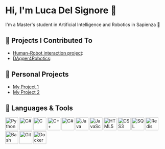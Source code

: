 # Hi, I'm Luca Del Signore 👋

I'm a Master's student in Artificial Intelligence and Robotics in Sapienza 🤖  

## 🚀 Projects I Contributed To
- [Human-Robot interaction project](https://github.com/LorenzoCiarpa/hri): 
- [DAgger4Robotics](https://github.com/cybernetic-m/DAgger4Robotics): 

## 📂 Personal Projects
- [My Project 1](link)
- [My Project 2](link)

## 🚀 Languages & Tools

<p align="left">
  <img src="https://cdn.jsdelivr.net/gh/devicons/devicon@latest/icons/python/python-original.svg" alt="Python" width="40" height="40"/>
  <img src="https://cdn.jsdelivr.net/gh/devicons/devicon@latest/icons/php/php-original.svg" alt="C#" width="40" height="40"/>
  <img src="https://icongr.am/devicon/c-original.svg?size=128&color=currentColor" alt="C" width="40" height="40"/>
  <img src="https://cdn.jsdelivr.net/gh/devicons/devicon@latest/icons/cplusplus/cplusplus-original.svg" alt="C++" width="40" height="40"/>
  <img src="https://cdn.jsdelivr.net/gh/devicons/devicon@latest/icons/csharp/csharp-original.svg" alt="C#" width="40" height="40"/>
  <img src="https://cdn.jsdelivr.net/gh/devicons/devicon@latest/icons/java/java-original.svg" alt="Java" width="40" height="40"/>
  <img src="https://cdn.jsdelivr.net/gh/devicons/devicon@latest/icons/javascript/javascript-original.svg" alt="JavaScript" width="40" height="40"/>
  <img src="https://cdn.jsdelivr.net/gh/devicons/devicon@latest/icons/html5/html5-original.svg" alt="HTML5" width="40" height="40"/>
  <img src="https://cdn.jsdelivr.net/gh/devicons/devicon@latest/icons/css3/css3-original.svg" alt="CSS3" width="40" height="40"/>
  <img src="https://cdn.jsdelivr.net/gh/devicons/devicon@latest/icons/mysql/mysql-original.svg" alt="SQL" width="40" height="40"/>
  <img src="https://cdn.jsdelivr.net/gh/devicons/devicon@latest/icons/redis/redis-original.svg" alt="Redis" width="40" height="40"/>
  <img src="https://cdn.jsdelivr.net/gh/devicons/devicon@latest/icons/bash/bash-original.svg" alt="Bash" width="40" height="40"/>
  <img src="https://cdn.jsdelivr.net/gh/devicons/devicon@latest/icons/git/git-original.svg" alt="Git" width="40" height="40"/>
  <img src="https://cdn.jsdelivr.net/gh/devicons/devicon@latest/icons/docker/docker-original.svg" alt="Docker" width="40" height="40"/>
</p>

<!--
**Puaison/Puaison** is a ✨ _special_ ✨ repository because its `README.md` (this file) appears on your GitHub profile.

Here are some ideas to get you started:

- 🔭 I’m currently working on ...
- 🌱 I’m currently learning ...
- 👯 I’m looking to collaborate on ...
- 🤔 I’m looking for help with ...
- 💬 Ask me about ...
- 📫 How to reach me: ...
- 😄 Pronouns: ...
- ⚡ Fun fact: ...
-->
